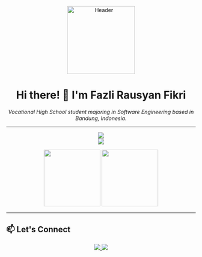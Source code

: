 <p align="center">
  <a href="https://github.com/Gotofud">
    <img src="https://media1.giphy.com/media/v1.Y2lkPTc5MGI3NjExdGdvbWt5Njhnem4yaDdtcnUwZnc5a3I2NGNyOTFzZmswYmR5OGgzdiZlcD12MV9pbnRlcm5hbF9naWZfYnlfaWQmY3Q9Zw/oJNGcsjGW2S7Osj70P/giphy.gif" alt="Header" width="180" />
  </a>
</p>

<h1 align="center">Hi there! 👋 I'm Fazli Rausyan Fikri</h1>
<p align="center">
  <i>Vocational High School student majoring in Software Engineering based in Bandung, Indonesia.</i>
</p>

---
<p align="center">
  <img src="https://skillicons.dev/icons?i=html,css,scss,js,php,bootstrap,tailwind,laravel,react,nodejs,livewire" />
  <br>
  <img src="https://skillicons.dev/icons?i=mysql,git,github,vscode,figma,postman" />
</p>

<p align="center">
  <img src="https://github-readme-stats.vercel.app/api?username=Gotofud&show_icons=true&theme=tokyonight" height="150"/>
  <img src="https://github-readme-stats.vercel.app/api/top-langs/?username=Gotofud&layout=compact&theme=tokyonight" height="150"/>
</p>

---

## 📫 Let's Connect

<p align="center">
  <a href="https://instagram.com/fazlirf_" target="_blank">
    <img src="https://img.shields.io/badge/Instagram-E4405F?style=for-the-badge&logo=instagram&logoColor=white"/>
  </a>
  <a href="mailto:fazlirausyanfikri40@gmail.com">
    <img src="https://img.shields.io/badge/Email-D14836?style=for-the-badge&logo=gmail&logoColor=white"/>
  </a>
</p>
